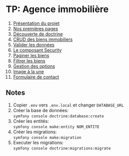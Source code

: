 # TP: Agence immobilière

 1. [Présentation du projet](https://www.youtube.com/watch?v=82yVPNwC8cY)
 2. [Nos premières pages](https://www.youtube.com/watch?v=TjHRk1Kk4JI)
 3. [Découverte de doctrine](https://www.youtube.com/watch?v=Gv7EUDzq2Z8&t=333s)
 4. [CRUD des biens immobiliers](https://www.youtube.com/watch?v=6Ryu7-VSV5k&t=2s)
 5. [Valider les données](https://www.youtube.com/watch?v=dAcCWKxQKxI)
 6. [Le composant Security](https://www.youtube.com/watch?v=5LfSTeyvyuM)
 7. [Paginer les biens](https://www.youtube.com/watch?v=9gFhvApgM20)
 8. [Filtrer les biens](https://www.youtube.com/watch?v=fRJJKxwQDf0)
 9. [Gestion des options](https://www.youtube.com/watch?v=gZ4R_Ooq4LA)
10. [Image à la une](https://www.youtube.com/watch?v=OZBVd4ZTIqk)
11. [Formulaire de contact](https://www.youtube.com/watch?v=BcTFEOA1Io4)


## Notes

 1. Copier `.env` vers `.env.local` et changer `DATABASE_URL`
 2. Créer la base de données:  
    `symfony console doctrine:database:create`
 3. Créer les entités:  
    `symfony console make:entity NOM_ENTITE`
 4. Créer les migrations:  
    `symfony console make:migration`
 5. Executer les migrations:  
    `symfony console doctrine:migrations:migrate`

